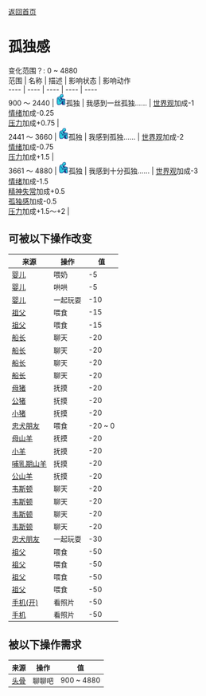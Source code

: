 [返回首页](index.md)  
# 孤独感  
变化范围？: 0 ~ 4880  
范围  |  名称  |  描述  |  影响状态  |  影响动作  
----  |  ----  |  ----  |  ----  |  ----  
900 ～ 2440  |  <img decoding="async" src="Sprite/Loneliness.png" style="width:20px;">孤独  |  我感到一丝孤独……  |  [世界观](Structure.md)加成-1<br>[情绪](Morale.md)加成-0.25<br>[压力](Stress.md)加成+0.75  |    
2441 ～ 3660  |  <img decoding="async" src="Sprite/Loneliness.png" style="width:20px;">孤独  |  我感到孤独……  |  [世界观](Structure.md)加成-2<br>[情绪](Morale.md)加成-0.75<br>[压力](Stress.md)加成+1.5  |    
3661 ～ 4880  |  <img decoding="async" src="Sprite/Loneliness.png" style="width:20px;">孤独  |  我感到十分孤独……  |  [世界观](Structure.md)加成-3<br>[情绪](Morale.md)加成-1.5<br>[精神失常](MindState.md)加成+0.5<br>[孤独感](Loneliness.md)加成-0.5<br>[压力](Stress.md)加成+1.5～+2  |    
## 可被以下操作改变  
来源  |  操作  |  值  
----  |  ----  |  ----  
[婴儿](Baby.md)  |  喂奶  |  -5  
[婴儿](Baby.md)  |  哄哄  |  -5  
[婴儿](Baby.md)  |  一起玩耍  |  -10  
[祖父](Grandfather.md)  |  喂食  |  -15  
[祖父](GrandfatherHealthy.md)  |  喂食  |  -15  
[船长](Captain.md)  |  聊天  |  -20  
[船长](Captain.md)  |  聊天  |  -20  
[船长](Captain.md)  |  聊天  |  -20  
[船长](Captain.md)  |  聊天  |  -20  
[母猪](BoarEnclosureFemale.md)  |  抚摸  |  -20  
[公猪](BoarEnclosureMale.md)  |  抚摸  |  -20  
[小猪](BoarEnclosurePiglet.md)  |  抚摸  |  -20  
[忠犬朋友](DogFriend.md)  |  喂食  |  -20 ~ 0  
[母山羊](GoatEnclosureFemale.md)  |  抚摸  |  -20  
[小羊](GoatEnclosureKid.md)  |  抚摸  |  -20  
[哺乳期山羊](GoatEnclosureLactating.md)  |  抚摸  |  -20  
[公山羊](GoatEnclosureMale.md)  |  抚摸  |  -20  
[韦斯顿](Weston.md)  |  聊天  |  -20  
[韦斯顿](Weston.md)  |  聊天  |  -20  
[韦斯顿](Weston.md)  |  聊天  |  -20  
[韦斯顿](Weston.md)  |  聊天  |  -20  
[忠犬朋友](DogFriend.md)  |  一起玩耍  |  -30  
[祖父](Grandfather.md)  |  喂食  |  -50  
[祖父](Grandfather.md)  |  喂食  |  -50  
[祖父](GrandfatherHealthy.md)  |  喂食  |  -50  
[祖父](GrandfatherHealthy.md)  |  喂食  |  -50  
[手机(开)](PhoneOn.md)  |  看照片  |  -50  
[手机](PhoneOnLight.md)  |  看照片  |  -50  
## 被以下操作需求  
来源  |  操作  |  值  
----  |  ----  |  ----  
[头骨](Skull.md)  |  聊聊吧  |  900 ~ 4880  
